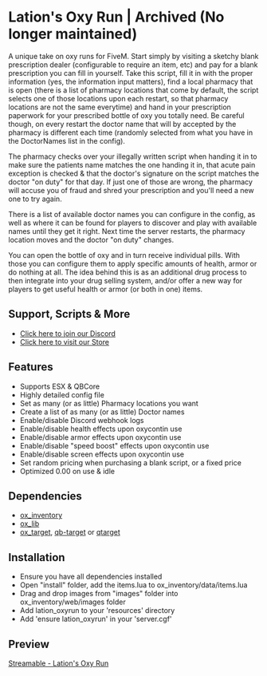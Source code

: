# Lation's Oxy Run | Archived (No longer maintained)

A unique take on oxy runs for FiveM. Start simply by visiting a sketchy blank prescription dealer (configurable to require an item, etc) and pay for a blank prescription you can fill in yourself. Take this script, fill it in with the proper information (yes, the information input matters), find a local pharmacy that is open (there is a list of pharmacy locations that come by default, the script selects one of those locations upon each restart, so that pharmacy locations are not the same everytime) and hand in your prescription paperwork for your prescribed bottle of oxy you totally need. Be careful though, on every restart the doctor name that will by accepted by the pharmacy is different each time (randomly selected from what you have in the DoctorNames list in the config). 

The pharmacy checks over your illegally written script when handing it in to make sure the patients name matches the one handing it in, that acute pain exception is checked & that the doctor's signature on the script matches the doctor "on duty" for that day. If just one of those are wrong, the pharmacy will accuse you of fraud and shred your prescription and you'll need a new one to try again. 

There is a list of available doctor names you can configure in the config, as well as where it can be found for players to discover and play with available names until they get it right. Next time the server restarts, the pharmacy location moves and the doctor "on duty" changes. 

You can open the bottle of oxy and in turn receive individual pills. With those you can configure them to apply specific amounts of health, armor or do nothing at all. The idea behind this is as an additional drug process to then integrate into your drug selling system, and/or offer a new way for players to get useful health or armor (or both in one) items.

## Support, Scripts & More
- [Click here to join our Discord](https://discord.gg/9EbY4nM5uu)
- [Click here to visit our Store](https://lationscripts.com/github)

## Features
- Supports ESX & QBCore
- Highly detailed config file
- Set as many (or as little) Pharmacy locations you want
- Create a list of as many (or as little) Doctor names 
- Enable/disable Discord webhook logs
- Enable/disable health effects upon oxycontin use
- Enable/disable armor effects upon oxycontin use
- Enable/disable "speed boost" effects upon oxycontin use
- Enable/disable screen effects upon oxycontin use
- Set random pricing when purchasing a blank script, or a fixed price
- Optimized 0.00 on use & idle

## Dependencies
- [ox_inventory](https://github.com/overextended/ox_inventory/releases)
- [ox_lib](https://github.com/overextended/ox_lib/releases)
- [ox_target](https://github.com/overextended/ox_target/releases), [qb-target](https://github.com/qbcore-framework/qb-target) or [qtarget](https://github.com/overextended/ox_target/releases)

## Installation
- Ensure you have all dependencies installed
- Open "install" folder, add the items.lua to ox_inventory/data/items.lua
- Drag and drop images from "images" folder into ox_inventory/web/images folder
- Add lation_oxyrun to your 'resources' directory
- Add 'ensure lation_oxyrun' in your 'server.cgf'

## Preview
[Streamable - Lation's Oxy Run](https://streamable.com/o4t7bz)
